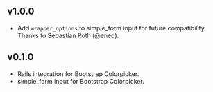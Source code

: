 ## v1.0.0

* Add `wrapper_options` to simple_form input for future compatibility. Thanks to Sebastian Roth (@ened).


## v0.1.0

* Rails integration for Bootstrap Colorpicker.
* simple_form input for Bootstrap Colorpicker.

